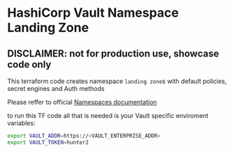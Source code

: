 # HashiCorp Vault Namespace Landing Zone

## DISCLAIMER: not for production use, showcase code only

This terraform code creates namespace `landing zone`s with default policies, secret engines and Auth methods

Please reffer to official [Namespaces documentation](https://developer.hashicorp.com/vault/docs/enterprise/namespaces)

to run this TF code all that is needed is your Vault specific enviroment variables:

```bash
export VAULT_ADDR=https://<VAULT_ENTERPRISE_ADDR>
export VAULT_TOKEN=hunter2
```
